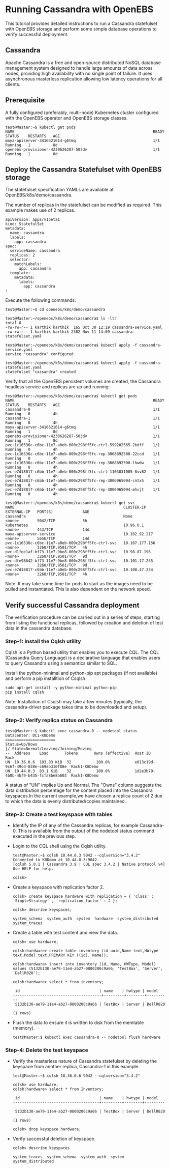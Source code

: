 # Running Cassandra with OpenEBS

This tutorial provides detailed instructions to run a Cassandra statefulset with OpenEBS storage and perform 
some simple database operations to verify successful deployment.

## Cassandra 

Apache Cassandra is a free and open-source distributed NoSQL database management system designed to handle 
large amounts of data across nodes, providing high availability with no single point of failure. It uses
asynchronous masterless replication allowing low latency operations for all clients.

## Prerequisite 

A fully configured (preferably, multi-node) Kubernetes cluster configured with the OpenEBS operator and OpenEBS 
storage classes.

```
test@Master:~$ kubectl get pods
NAME                                                             READY     STATUS    RESTARTS   AGE
maya-apiserver-3416621614-g6tmq                                  1/1       Running   1          8d
openebs-provisioner-4230626287-503dv                             1/1       Running   1          8d
```

## Deploy the Cassandra Statefulset with OpenEBS storage

The statefulset specification YAMLs are available at OpenEBS/k8s/demo/cassandra. 

The number of replicas in the statefulset can be modified as required. This example makes use of 2 replicas.

```
apiVersion: apps/v1beta1
kind: StatefulSet
metadata:
  name: cassandra
  labels:
    app: cassandra
spec:
  serviceName: cassandra
  replicas: 2
  selector:
    matchLabels:
      app: cassandra
  template:
    metadata:
      labels:
        app: cassandra
:
```

Execute the following commands:

```
test@Master:~$ cd openebs/k8s/demo/cassandra

test@Master:~/openebs/k8s/demo/cassandra$ ls -ltr
total 8
-rw-rw-r-- 1 karthik karthik  165 Oct 30 12:19 cassandra-service.yaml
-rw-rw-r-- 1 karthik karthik 2382 Nov 11 14:09 cassandra-statefulset.yaml
```

```
test@Master:~/openebs/k8s/demo/cassandra$ kubectl apply -f cassandra-service.yaml
service "cassandra" configured
```

```
test@Master:~/openebs/k8s/demo/cassandra$ kubectl apply -f cassandra-statefulset.yaml
statefulset "cassandra" created
```

Verify that all the OpenEBS persistent volumes are created, the Cassandra headless service and replicas 
are up and running:

```
test@Master:~/openebs/k8s/demo/cassandra$ kubectl get pods
NAME                                                             READY     STATUS    RESTARTS   AGE
cassandra-0                                                      1/1       Running   0          4h
cassandra-1                                                      1/1       Running   0          4h
maya-apiserver-3416621614-g6tmq                                  1/1       Running   1          8d
openebs-provisioner-4230626287-503dv                             1/1       Running   1          8d
pvc-1c16536c-c6bc-11e7-a0eb-000c298ff5fc-ctrl-599202565-2kdff    1/1       Running   0          4h
pvc-1c16536c-c6bc-11e7-a0eb-000c298ff5fc-rep-3068892500-22ccd    1/1       Running   0          4h
pvc-1c16536c-c6bc-11e7-a0eb-000c298ff5fc-rep-3068892500-lhwdw    1/1       Running   0          4h
pvc-e7d18817-c6bb-11e7-a0eb-000c298ff5fc-ctrl-1103031005-8vv82   1/1       Running   0          4h
pvc-e7d18817-c6bb-11e7-a0eb-000c298ff5fc-rep-3006965094-cntx5    1/1       Running   0          4h
pvc-e7d18817-c6bb-11e7-a0eb-000c298ff5fc-rep-3006965094-mhsjt    1/1       Running   0          4h
```

```
test@Master:~/openebs/k8s/demo/cassandra$ kubectl get svc
NAME                                                CLUSTER-IP       EXTERNAL-IP   PORT(S)             AGE
cassandra                                           None             <none>        9042/TCP            5h
kubernetes                                          10.96.0.1        <none>        443/TCP             14d
maya-apiserver-service                              10.102.92.217    <none>        5656/TCP            14d
pvc-1c16536c-c6bc-11e7-a0eb-000c298ff5fc-ctrl-svc   10.107.177.156   <none>        3260/TCP,9501/TCP   4h
pvc-d1fee1af-bf73-11e7-9be8-000c298ff5fc-ctrl-svc   10.98.87.196     <none>        3260/TCP,9501/TCP   9d
pvc-dfe98642-bf73-11e7-9be8-000c298ff5fc-ctrl-svc   10.101.17.255    <none>        3260/TCP,9501/TCP   9d
pvc-e7d18817-c6bb-11e7-a0eb-000c298ff5fc-ctrl-svc   10.108.47.234    <none>        3260/TCP,9501/TCP   4h
```

Note: It may take some time for pods to start as the images need to be pulled and instantiated. This is also
dependent on the network speed.

## Verify successful Cassandra deployment

The verification procedure can be carried out in a series of steps, starting from listing the functional 
replicas, followed by creation and deletion of test data in the cassandra database.

### Step-1: Install the Cqlsh utility

Cqlsh is a Python based utility that enables you to execute CQL. The CQL (Cassandra Query Language) is a 
declarative language that enables users to query Cassandra using a semantics similar to SQL. 

Install the python-minimal and python-pip apt packages (if not available) and perform a pip installtion of 
Csqlsh.

```
sudo apt-get install -y python-minimal python-pip 
pip install cqlsh
```

Note: Installation of Csqlsh may take a few minutes (typically, the cassandra-driver package takes time to 
be downloaded and setup). 

### Step-2: Verify replica status on Cassandra

```
test@Master:~$ kubectl exec cassandra-0 -- nodetool status
Datacenter: DC1-K8Demo
======================
Status=Up/Down
|/ State=Normal/Leaving/Joining/Moving
--  Address    Load       Tokens       Owns (effective)  Host ID                               Rack
UN  10.36.0.6  103.83 KiB  32           100.0%           e013c19d-9c6f-49cd-838e-c69eb310f88e  Rack1-K8Demo
UN  10.44.0.3  83.1 KiB    32           100.0%           1d2e3b79-4b0b-4bf9-b435-fcfa8be8a603  Rack1-K8Demo
```

A status of "UN" implies Up and Normal. The "Owns" column suggests the data distribution percentage for the
content placed into the Cassandra keyspaces.In the current example,we have chosen a replica count of 2 due to 
which the data is evenly distributed/copies maintained.

### Step-3: Create a test keyspace with tables 

- Identify the IP of any of the Cassandra replicas, for example Cassandra-0. This is available from the 
output of the nodetool status command executed in the previous step.

- Login to the CQL shell using the Cqlsh utility.

  ```
  test@Master:~$ cqlsh 10.44.0.3 9042 --cqlversion="3.4.2"
  Connected to K8Demo at 10.44.0.3:9042.
  [cqlsh 5.0.1 | Cassandra 3.9 | CQL spec 3.4.2 | Native protocol v4]
  Use HELP for help.

  cqlsh>
  ```

- Create a keyspace with replication factor 2.

  ```
  cqlsh> create keyspace hardware with replication = { 'class' : 'SimpleStrategy' , 'replication_factor' : 2 };
  
  cqlsh> describe keyspaces;

  system_schema  system_auth  system  hardware  system_distributed  system_traces
  ```

- Create a table with test content and view the data.

  ```
  cqlsh> use hardware;

  cqlsh:hardware> create table inventory (id uuid,Name text,HWtype text,Model text,PRIMARY KEY ((id), Name));

  cqlsh:hardware> insert into inventory (id, Name, HWType, Model) values (5132b130-ae79-11e4-ab27-0800200c9a66, 'TestBox', 'Server', 'DellR820');

  cqlsh:hardware> select * from inventory;
  
   id                                   | name    | hwtype | model
  ---------------------------------------+---------+--------+----------
   5132b130-ae79-11e4-ab27-0800200c9a66 | TestBox | Server | DellR820
  
  (1 rows) 
  ```

- Flush the data to ensure it is written to disk from the memtable (memory).
 
  ```
  test@Master:$ kubectl exec cassandra-0 -- nodetool flush hardware
  ```

### Step-4: Delete the test keyspace

- Verify the masterless nature of Cassandra statefulset by deleting the keyspace from another replica, 
Cassandra-1 in this example.

  ```
  test@Master:~$ cqlsh 10.36.0.6 9042 --cqlversion="3.4.2"

  cqlsh> use hardware;
  cqlsh:hardware> select * from Inventory;

   id                                   | name    | hwtype | model
  --------------------------------------+---------+--------+----------
   5132b130-ae79-11e4-ab27-0800200c9a66 | TestBox | Server | DellR820
  
  (1 rows)

  cqlsh> drop keyspace hardware;
  ```

- Verify successful deletion of keyspace.

  ```
  cqlsh> describe keyspaces

  system_traces  system_schema  system_auth  system  system_distributed
  ```




  
